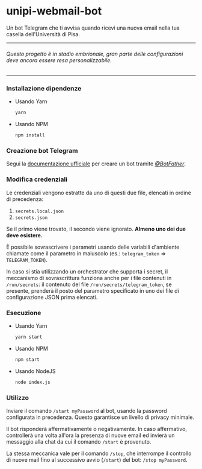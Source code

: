 # unipi-webmail-bot
Un bot Telegram che ti avvisa quando ricevi una nuova email nella tua casella dell'Università di Pisa.

---

###### Questo progetto è in stadio embrionale, gran parte delle configurazioni deve ancora essere resa personalizzabile.

---

### Installazione dipendenze

+ Usando Yarn
  ```bash
  yarn
  ```
+ Usando NPM
  ```bash
  npm install
  ```

### Creazione bot Telegram

Segui la [documentazione ufficiale](https://core.telegram.org/bots#6-botfather) per creare un bot tramite _[@BotFather](https://telegram.me/botfather)_.

### Modifica credenziali

Le credenziali vengono estratte da uno di questi due file, elencati in ordine di precedenza:

1. `secrets.local.json`
2. `secrets.json`

Se il primo viene trovato, il secondo viene ignorato. **Almeno uno dei due deve esistere.**

È possibile sovrascrivere i parametri usando delle variabili d'ambiente chiamate come il parametro in maiuscolo (es.: `telegram_token` ⇒ `TELEGRAM_TOKEN`).

In caso si stia utilizzando un orchestrator che supporta i secret, il meccanismo di sovrascrittura funziona anche per i file contenuti in `/run/secrets`: il contenuto del file `/run/secrets/telegram_token`, se presente, prenderà il posto del parametro specificato in uno dei file di configurazione JSON prima elencati.

### Esecuzione

+ Usando Yarn
  ```bash
  yarn start
  ```
+ Usando NPM
  ```bash
  npm start
  ```
+ Usando NodeJS
  ```bash
  node index.js
  ```

### Utilizzo

Inviare il comando `/start myPassword` al bot, usando la password configurata in precedenza. Questo garantisce un livello di privacy minimale.

Il bot risponderà affermativamente o negativamente. In caso affermativo, controllerà una volta all'ora la presenza di nuove email ed invierà un messaggio alla chat da cui il comando `/start` è provenuto.

La stessa meccanica vale per il comando `/stop`, che interrompe il controllo di nuove mail fino al successivo avvio (`/start`) del bot: `/stop myPassword`.
